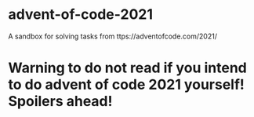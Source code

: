 # advent-of-code-2021
A sandbox for solving tasks from ttps://adventofcode.com/2021/

# Warning to do not read if you intend to do advent of code 2021 yourself! Spoilers ahead!

